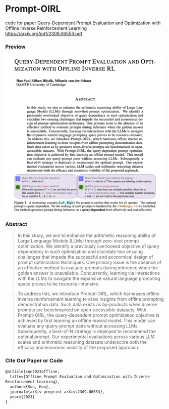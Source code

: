 # Prompt-OIRL
code for paper Query-Dependent Prompt Evaluation and Optimization with Offline Inverse Reinforcement Learning
https://arxiv.org/pdf/2309.06553.pdf 

### Preview

![Image](Prompt_OIRL_preview.png)

### Abstract 

> In this study, we aim to enhance the arithmetic reasoning ability of Large Language Models (LLMs) through zero-shot prompt optimization. We identify a previously overlooked objective of query dependency in such optimization and elucidate two ensuing challenges that impede the successful and economical design of prompt optimization techniques. One primary issue is the absence of an effective method to evaluate prompts during inference when the golden answer is unavailable. Concurrently, learning via interactions with the LLMs to navigate the expansive natural language prompting space proves to be resource-intensive.

> To address this, we introduce Prompt-OIRL, which harnesses offline inverse reinforcement learning to draw insights from offline prompting demonstration data. Such data exists as by-products when diverse prompts are benchmarked on open-accessible datasets. With Prompt-OIRL, the query-dependent prompt optimization objective is achieved by first learning an offline reward model. This model can evaluate any query-prompt pairs without accessing LLMs. Subsequently, a best-of-N strategy is deployed to recommend the optimal prompt. Our experimental evaluations across various LLM scales and arithmetic reasoning datasets underscore both the efficacy and economic viability of the proposed approach.

### Cite Our Paper or Code

```
@article{sun2023offline,
  title={Offline Prompt Evaluation and Optimization with Inverse Reinforcement Learning},
  author={Sun, Hao},
  journal={arXiv preprint arXiv:2309.06553},
  year={2023}
}
